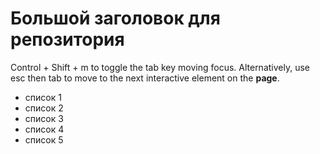 # Большой заголовок для репозитория
Control + Shift + m to toggle the tab key moving focus. Alternatively, use esc then tab to move to the next interactive element on the **page**.

- cписок 1
- cписок 2
- cписок 3
- cписок 4
- cписок 5